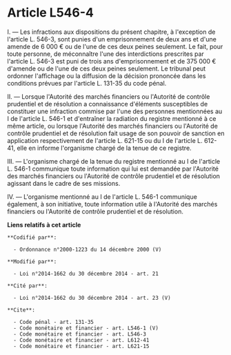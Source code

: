 # Article L546-4

I. ― Les infractions aux dispositions du présent chapitre, à l'exception de l'article L. 546-3, sont punies d'un
emprisonnement de deux ans et d'une amende de 6 000 € ou de l'une de ces deux peines seulement. Le fait, pour toute personne,
de méconnaître l'une des interdictions prescrites par l'article L. 546-3 est puni de trois ans d'emprisonnement et de 375 000
€ d'amende ou de l'une de ces deux peines seulement. Le tribunal peut ordonner l'affichage ou la diffusion de la décision
prononcée dans les conditions prévues par l'article L. 131-35 du code pénal. 

II. ― Lorsque l'Autorité des marchés financiers ou l'Autorité de contrôle prudentiel et de résolution a connaissance
d'éléments susceptibles de constituer une infraction commise par l'une des personnes mentionnées au I de l'article L. 546-1
et d'entraîner la radiation du registre mentionné à ce même article, ou lorsque l'Autorité des marchés financiers ou
l'Autorité de contrôle prudentiel et de résolution fait usage de son pouvoir de sanction en application respectivement de
l'article L. 621-15 ou du I de l'article L. 612-41, elle en informe l'organisme chargé de la tenue de ce registre. 

III. ― L'organisme chargé de la tenue du registre mentionné au I de l'article L. 546-1 communique toute information qui lui
est demandée par l'Autorité des marchés financiers ou l'Autorité de contrôle prudentiel et de résolution agissant dans le
cadre de ses missions. 

IV. ― L'organisme mentionné au I de l'article L. 546-1 communique également, à son initiative, toute information utile à
l'Autorité des marchés financiers ou l'Autorité de contrôle prudentiel et de résolution.

**Liens relatifs à cet article**

	**Codifié par**:

	  - Ordonnance n°2000-1223 du 14 décembre 2000 (V)

	**Modifié par**:

	  - Loi n°2014-1662 du 30 décembre 2014 - art. 21

	**Cité par**:

	  - Loi n°2014-1662 du 30 décembre 2014 - art. 23 (V)

	**Cite**:

	  - Code pénal - art. 131-35
	  - Code monétaire et financier - art. L546-1 (V)
	  - Code monétaire et financier - art. L546-3
	  - Code monétaire et financier - art. L612-41
	  - Code monétaire et financier - art. L621-15
